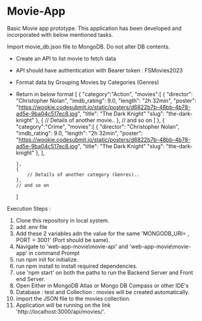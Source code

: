 # Movie-App
Basic Movie app prototype.
This application has been developed and incorporated with below mentioned tasks.

Import movie_db.json file to MongoDB. Do not alter DB contents. 
-   Create an API to list movie to fetch data
-   API should have authentication with Bearer token : FSMovies2023
-   Format data by Grouping Movies by Categories (Genres)
-   Return in below format
	[
		{
			"category":"Action",
			"movies":[
				{
				   "director": "Christopher Nolan",
		           "imdb_rating": 9.0,
		           "length": "2h 32min",
		           "poster": "https://wookie.codesubmit.io/static/posters/d6822b7b-48bb-4b78-ad5e-9ba04c517ec8.jpg",
		           "title": "The Dark Knight"
		           "slug": "the-dark-knight"
				},
				{
					// Details of another movie.. 
				},
				// and so on
			]
		},
		{
			"category":"Crime",
			"movies":[
				{
				   "director": "Christopher Nolan",
		           "imdb_rating": 9.0,
		           "length": "2h 32min",
		           "poster": "https://wookie.codesubmit.io/static/posters/d6822b7b-48bb-4b78-ad5e-9ba04c517ec8.jpg",
		           "title": "The Dark Knight"
		           "slug": "the-dark-knight"
				},
			],
			
		},
		{
			// Details of another category (Genres).. 
		},
		// and so on
	]

Execution Steps :
1. Clone this repository in local system.
2. add .env file
3. Add these 2 variables adn the value for the same 'MONGODB_URI= <MONGODB URL >, PORT = 3001' (Port should be same).
4. Navigate to 'web-app-movie\movie-api' and 'web-app-movie\movie-app' in command Prompt
5. run npm init for initialize.
6. run npm install to install required dependencies.
7. use 'npm start' on both the paths to run the Backend Server and Front end Server.
8. Open <MONGO URL> Either in MongoDB Atlas or Mongo DB Compass or other IDE's
9. Database : test and Collection : movies will be created automatically.
10. import the JSON file to the movies collection.
11. Application will be running on the link 'http://localhost:3000/api/movies/'.

